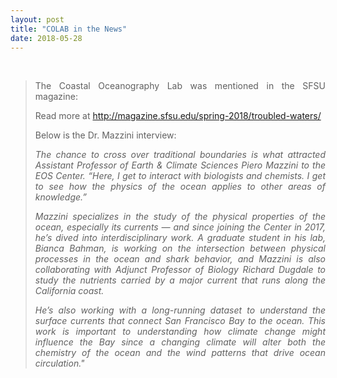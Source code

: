 ```yaml
---
layout: post
title: "COLAB in the News"
date: 2018-05-28
---
```

<br>

<div style="text-align:justify" markdown="1">

> The Coastal Oceanography Lab was mentioned in the SFSU magazine:
>
> Read more at <a href='http://magazine.sfsu.edu/spring-2018/troubled-waters/'> http://magazine.sfsu.edu/spring-2018/troubled-waters/ </a>
>
> Below is the Dr. Mazzini interview:
>
> <p> <i>  The chance to cross over traditional boundaries is what attracted Assistant Professor of Earth & Climate Sciences Piero Mazzini to the EOS Center. “Here, I get to interact with biologists and chemists. I get to see how the physics of the ocean applies to other areas of knowledge.” </i> </p>
>
> <p> <i> Mazzini specializes in the study of the physical properties of the ocean, especially its currents — and since joining the Center in 2017, he’s dived into interdisciplinary work. A graduate student in his lab, Bianca Bahman, is working on the intersection between physical processes in the ocean and shark behavior, and Mazzini is also collaborating with Adjunct Professor of Biology Richard Dugdale to study the nutrients carried by a major current that runs along the California coast. </i> </p>
>
> <p> <i> He’s also working with a long-running dataset to understand the surface currents that connect San Francisco Bay to the ocean. This work is important to understanding how climate change might influence the Bay since a changing climate will alter both the chemistry of the ocean and the wind patterns that drive ocean circulation." </i> </p>

</div>
